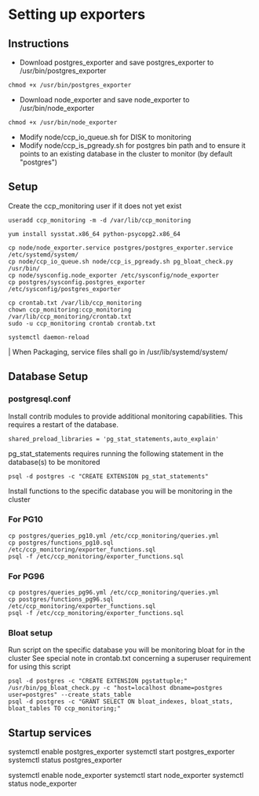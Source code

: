 # Setting up exporters

## Instructions
* Download postgres_exporter and save postgres_exporter to /usr/bin/postgres_exporter
```
chmod +x /usr/bin/postgres_exporter
```
* Download node_exporter and save node_exporter to /usr/bin/node_exporter
```
chmod +x /usr/bin/node_exporter
```
* Modify node/ccp_io_queue.sh for DISK to monitoring
* Modify node/ccp_is_pgready.sh for postgres bin path and to ensure it points to an existing database in the cluster to monitor (by default "postgres")

## Setup
Create the ccp_monitoring user if it does not yet exist
```
useradd ccp_monitoring -m -d /var/lib/ccp_monitoring
```
```
yum install sysstat.x86_64 python-psycopg2.x86_64

cp node/node_exporter.service postgres/postgres_exporter.service /etc/systemd/system/
cp node/ccp_io_queue.sh node/ccp_is_pgready.sh pg_bloat_check.py /usr/bin/
cp node/sysconfig.node_exporter /etc/sysconfig/node_exporter
cp postgres/sysconfig.postgres_exporter /etc/sysconfig/postgres_exporter

cp crontab.txt /var/lib/ccp_monitoring
chown ccp_monitoring:ccp_monitoring /var/lib/ccp_monitoring/crontab.txt
sudo -u ccp_monitoring crontab crontab.txt

systemctl daemon-reload
```

| When Packaging, service files shall go in /usr/lib/systemd/system/

## Database Setup

### postgresql.conf
Install contrib modules to provide additional monitoring capabilities. This requires a restart of the database.
```
shared_preload_libraries = 'pg_stat_statements,auto_explain'
```
pg_stat_statements requires running the following statement in the database(s) to be monitored
```
psql -d postgres -c "CREATE EXTENSION pg_stat_statements"
```
Install functions to the specific database you will be monitoring in the cluster

### For PG10
```
cp postgres/queries_pg10.yml /etc/ccp_monitoring/queries.yml
cp postgres/functions_pg10.sql /etc/ccp_monitoring/exporter_functions.sql
psql -f /etc/ccp_monitoring/exporter_functions.sql
```
### For PG96
```
cp postgres/queries_pg96.yml /etc/ccp_monitoring/queries.yml
cp postgres/functions_pg96.sql /etc/ccp_monitoring/exporter_functions.sql
psql -f /etc/ccp_monitoring/exporter_functions.sql
```

### Bloat setup

Run script on the specific database you will be monitoring bloat for in the cluster
See special note in crontab.txt concerning a superuser requirement for using this script

```
psql -d postgres -c "CREATE EXTENSION pgstattuple;"
/usr/bin/pg_bloat_check.py -c "host=localhost dbname=postgres user=postgres" --create_stats_table
psql -d postgres -c "GRANT SELECT ON bloat_indexes, bloat_stats, bloat_tables TO ccp_monitoring;"
```

## Startup services

systemctl enable postgres_exporter
systemctl start postgres_exporter
systemctl status postgres_exporter

systemctl enable node_exporter
systemctl start node_exporter
systemctl status node_exporter
